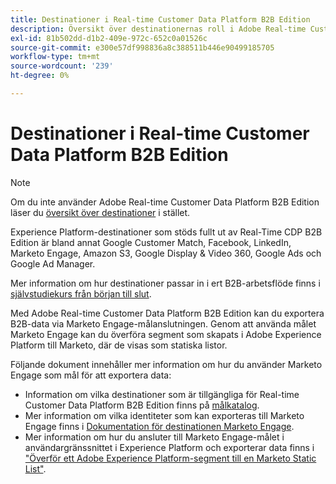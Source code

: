 ```yaml
---
title: Destinationer i Real-time Customer Data Platform B2B Edition
description: Översikt över destinationernas roll i Adobe Real-time Customer Data Platform B2B Edition.
exl-id: 81b502dd-d1b2-409e-972c-652c0a01526c
source-git-commit: e300e57df998836a8c388511b446e90499185705
workflow-type: tm+mt
source-wordcount: '239'
ht-degree: 0%

---
```


# Destinationer i Real-time Customer Data Platform B2B Edition

>[!NOTE]
>
>Om du inte använder Adobe Real-time Customer Data Platform B2B Edition läser du [översikt över destinationer](../../destinations/home.md) i stället.

Experience Platform-destinationer som stöds fullt ut av Real-Time CDP B2B Edition är bland annat Google Customer Match, Facebook, LinkedIn, Marketo Engage, Amazon S3, Google Display &amp; Video 360, Google Ads och Google Ad Manager.

Mer information om hur destinationer passar in i ert B2B-arbetsflöde finns i [självstudiekurs från början till slut](../b2b-tutorial.md#activate-your-evaluated-data-to-a-destination).

Med Adobe Real-time Customer Data Platform B2B Edition kan du exportera B2B-data via Marketo Engage-målanslutningen. Genom att använda målet Marketo Engage kan du överföra segment som skapats i Adobe Experience Platform till Marketo, där de visas som statiska listor.

Följande dokument innehåller mer information om hur du använder Marketo Engage som mål för att exportera data:

- Information om vilka destinationer som är tillgängliga för Real-time Customer Data Platform B2B Edition finns på [målkatalog](../../destinations/catalog/overview.md).
- Mer information om vilka identiteter som kan exporteras till Marketo Engage finns i [Dokumentation för destinationen Marketo Engage](../../destinations/catalog/adobe/marketo-engage.md).
- Mer information om hur du ansluter till Marketo Engage-målet i användargränssnittet i Experience Platform och exporterar data finns i [&quot;Överför ett Adobe Experience Platform-segment till en Marketo Static List&quot;](https://experienceleague.adobe.com/docs/marketo/using/product-docs/core-marketo-concepts/smart-lists-and-static-lists/static-lists/push-an-adobe-experience-platform-segment-to-a-marketo-static-list.html).
